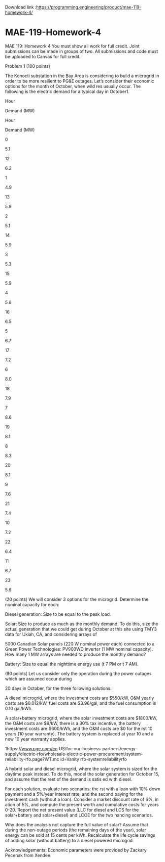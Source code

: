 Download link :https://programming.engineering/product/mae-119-homework-4/

# MAE-119-Homework-4
MAE 119: Homework 4
You must show all work for full credit. Joint submissions can be made in groups of two. All submissions and code must be uploaded to Canvas for full credit.

Problem 1 (100 points)

The Konocti substation in the Bay Area is considering to build a microgrid in order to be more resilient to PG&E outages. Let’s consider their economic options for the month of October, when wild res usually occur. The following is the electric demand for a typical day in October1.

Hour

Demand (MW)

Hour

Demand (MW)

0

5.1

12

6.2

1

4.9

13

5.9

2

5.1

14

5.9

3

5.3

15

5.9

4

5.6

16

6.5

5

6.7

17

7.2

6

8.0

18

7.9

7

8.6

19

8.1

8

8.3

20

8.1

9

7.6

21

7.4

10

7.2

22

6.4

11

6.7

23

5.6

(20 points) We will consider 3 options for the microgrid. Determine the nominal capacity for each:

Diesel generation: Size to be equal to the peak load.

Solar: Size to produce as much as the monthly demand. To do this, size the actual generation that we could get during October at this site using TMY3 data for Ukiah, CA, and considering arrays of

5000 Canadian Solar panels (220 W nominal power each) connected to a Green Power Technologies: PV900WD inverter (1 MW nominal capacity). How many 1 MW arrays are needed to produce the monthly demand?

Battery: Size to equal the nighttime energy use (t 7 PM or t 7 AM).

(80 points) Let us consider only the operation during the power outages which are assumed occur during

20 days in October, for the three following solutions:

A diesel microgrid, where the investment costs are $550/kW, O&M yearly costs are $0.012/kW, fuel costs are $3.96/gal, and the fuel consumption is 0.10 gal/kWh.

A solar+battery microgrid, where the solar investment costs are $1800/kW, the O&M costs are $9/kW, there is a 30% tax incentive, the battery investment costs are $600/kWh, and the O&M costs are $0 for the rst 10 years (10 year warranty). The battery system is replaced at year 10 and a new 10 year warranty applies.

1https://www.pge.com/en US/for-our-business-partners/energy-supply/electric-rfo/wholesale-electric-power-procurement/system-reliability-rfo.page?WT.mc id=Vanity rfo-systemreliabilityrfo


A hybrid solar and diesel microgrid, where the solar system is sized for the daytime peak instead. To do this, model the solar generation for October 15, and assume that the rest of the demand is satis ed with diesel.

For each solution, evaluate two scenarios: the rst with a loan with 10% down payment and a 5%/year interest rate, and the second paying for the investment cash (without a loan). Consider a market discount rate of 6%, in ation of 5%, and compute the present worth and cumulative costs for years 0-20. Report the net present value (LLC for diesel and LCS for the solar+battery and solar+diesel) and LCOE for the two nancing scenarios.

Why does the analysis not capture the full value of solar? Assume that during the non-outage periods (the remaining days of the year), solar energy can be sold at 15 cents per kWh. Recalculate the life cycle savings of adding solar (without battery) to a diesel powered microgrid.

Acknowledgements: Economic parameters were provided by Zackary Pecenak from Xendee.
